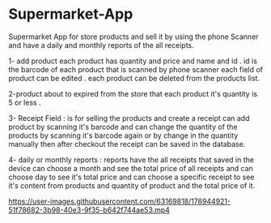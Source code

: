 # Supermarket-App
Supermarket App for store products and sell it by using the phone Scanner and have a daily and monthly reports of the all receipts.

1- add product each product has quantity and price and name and id . id is the barcode of each product that is scanned by phone scanner 
each field of product can be edited . each product can be deleted from the products list.

2-product about to expired from the store that each product it's quantity is 5 or less .

3- Receipt Field : is for selling the products and create a receipt can add product by scanning it's barcode and can change the quantity of the products by scanning it's barcode again or by change in the quantity manually then after checkout the receipt can be saved in the database.

4- daily or monthly reports : reports have the all receipts that saved in the device can choose a month and see the total price of all receipts and can choose day to see it's total price and can choose a specific receipt to see it's content from products and quantity of product and the total price of it.

https://user-images.githubusercontent.com/63169818/176944921-51f78682-3b98-40e3-9f35-b642f744ae53.mp4

